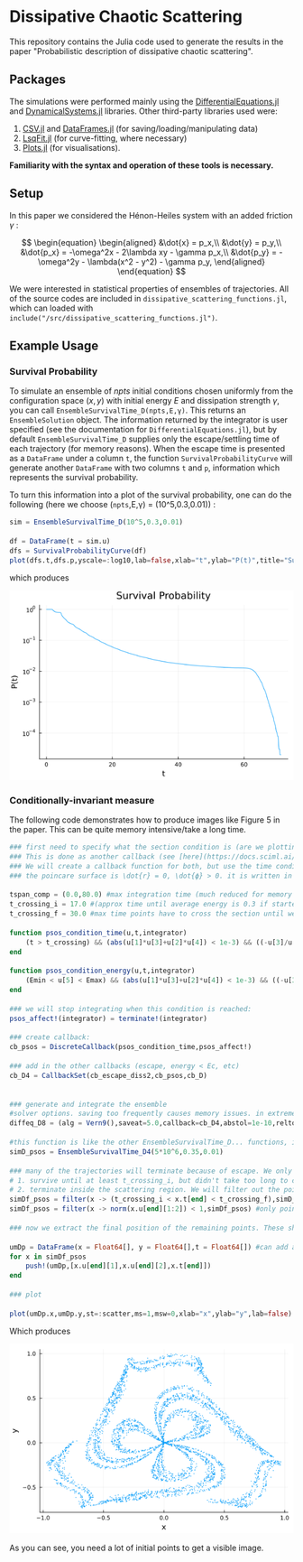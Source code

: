 # Dissipative Chaotic Scattering
This repository contains the Julia code used to generate the results in the paper "Probabilistic description of dissipative chaotic scattering".

## Packages
The simulations were performed mainly using the  [DifferentialEquations.jl](https://github.com/SciML/DifferentialEquations.jl) and [DynamicalSystems.jl](https://juliadynamics.github.io/DynamicalSystems.jl/dev/) libraries. Other third-party libraries used were:

1. [CSV.jl](https://csv.juliadata.org/stable/) and [DataFrames.jl](https://dataframes.juliadata.org/stable/) (for saving/loading/manipulating data) 
2. [LsqFit.jl](https://github.com/JuliaNLSolvers/LsqFit.jl) (for curve-fitting, where necessary)
3. [Plots.jl](https://docs.juliaplots.org/stable/) (for visualisations).

**Familiarity with the syntax and operation of these tools is necessary.**

## Setup
In this paper we considered the Hénon-Heiles system with an added friction $\gamma$ : 

$$
\begin{equation}
\begin{aligned}
    &\dot{x} = p_x,\\
    &\dot{y} = p_y,\\
    &\dot{p_x} = -\omega^2x - 2\lambda xy - \gamma p_x,\\
    &\dot{p_y} = -\omega^2y - \lambda(x^2 - y^2) - \gamma p_y,
\end{aligned}
\end{equation}
$$

We were interested in statistical properties of ensembles of trajectories. All of the source codes are included in `dissipative_scattering_functions.jl`, which can loaded with `include("/src/dissipative_scattering_functions.jl")`. 


## Example Usage
### Survival Probability

To simulate an ensemble of $npts$ initial conditions chosen uniformly from the configuration space $(x,y)$ with initial energy $E$ and dissipation strength $\gamma$,
you can call `EnsembleSurvivalTime_D(npts,E,γ)`. This returns an `EnsembleSolution` object. 
The information returned by the integrator is user specified (see the documentation for `DifferentialEquations.jl`),
but by default `EnsembleSurvivalTime_D` supplies only the escape/settling time of each trajectory (for memory reasons). When the escape time is presented as a `DataFrame` under a column `t`, the function `SurvivalProbabilityCurve`
will generate another `DataFrame` with two columns `t` and `p`, information which represents the survival probability. 

To turn this information into a plot of the survival probability, one can do the following (here we choose (`npts`,E,γ) = (10^5,0.3,0.01)) :

```julia
sim = EnsembleSurvivalTime_D(10^5,0.3,0.01)

df = DataFrame(t = sim.u)
dfs = SurvivalProbabilityCurve(df)
plot(dfs.t,dfs.p,yscale=:log10,lab=false,xlab="t",ylab="P(t)",title="Survival Probability")

```
which produces 

![Survival Probability](Images/survprob.png)



### Conditionally-invariant measure 

The following code demonstrates how to produce images like Figure 5 in the paper. This can be quite memory intensive/take a long time.

```julia
### first need to specify what the section condition is (are we plotting after a certain time or when the energy is in some range)?
### This is done as another callback (see [here](https://docs.sciml.ai/DiffEqDocs/stable/features/callback_functions/))
### We will create a callback function for both, but use the time condition in this example (you could also combine them)
### the poincare surface is \dot{r} = 0, \dot{ϕ} > 0. it is written in cartesian coordinates in the function. the \dot{r} condition has a tolerance of 0.001.

tspan_comp = (0.0,80.0) #max integration time (much reduced for memory reasons, here it is from 0 to approx where escape is not possible)
t_crossing_i = 17.0 #(approx time until average energy is 0.3 if started at 0.35)
t_crossing_f = 30.0 #max time points have to cross the section until we stop looking. if we wait too long, their energy will be very different from 0.3.

function psos_condition_time(u,t,integrator)
    (t > t_crossing) && (abs(u[1]*u[3]+u[2]*u[4]) < 1e-3) && ((-u[3]/u[2] > 0) || (u[4]/u[1]) > 0) 
end

function psos_condition_energy(u,t,integrator)
    (Emin < u[5] < Emax) && (abs(u[1]*u[3]+u[2]*u[4]) < 1e-3) && ((-u[3]/u[2] > 0) || (u[4]/u[1]) > 0) 
end

### we will stop integrating when this condition is reached:
psos_affect!(integrator) = terminate!(integrator)

### create callback:
cb_psos = DiscreteCallback(psos_condition_time,psos_affect!)

### add in the other callbacks (escape, energy < Ec, etc)
cb_D4 = CallbackSet(cb_escape_diss2,cb_psos,cb_D)


### generate and integrate the ensemble
#solver options. saving too frequently causes memory issues. in extreme cases only saving the endpoints (save_everystep=false) is probably fine. 
diffeq_D8 = (alg = Vern9(),saveat=5.0,callback=cb_D4,abstol=1e-10,reltol=1e-10,maxiters=1e10);

#this function is like the other EnsembleSurvivalTime_D... functions, it just uses the solver options above.
simD_psos = EnsembleSurvivalTime_D4(5*10^6,0.35,0.01) 

### many of the trajectories will terminate because of escape. We only want to see the ones that:
# 1. survive until at least t_crossing_i, but didn't take too long to cross.
# 2. terminate inside the scattering region. We will filter out the points that dont satisfy this
simDf_psos = filter(x -> (t_crossing_i < x.t[end] < t_crossing_f),simD_psos.u) #only long lived points (but not too long...)
simDf_psos = filter(x -> norm(x.u[end][1:2]) < 1,simDf_psos) #only points that didn't escape

### now we extract the final position of the remaining points. These should be where they crossed the section.

umDp = DataFrame(x = Float64[], y = Float64[],t = Float64[]) #can add another column to keep track of the energy at time of crossing
for x in simDf_psos
    push!(umDp,[x.u[end][1],x.u[end][2],x.t[end]])
end

### plot

plot(umDp.x,umDp.y,st=:scatter,ms=1,msw=0,xlab="x",ylab="y",lab=false)

```
Which produces

![spatial distribution](Images/spatial_distribution.png)

As you can see, you need a lot of initial points to get a visible image.


